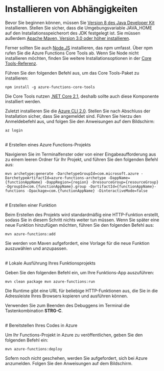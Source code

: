 # Installieren von Abhängigkeiten

Bevor Sie beginnen können, müssen Sie [Version 8 des Java Developer Kit](https://go.microsoft.com/fwlink/?linkid=2016706) installieren. Stellen Sie sicher, dass die Umgebungsvariable JAVA\_HOME auf den Installationsspeicherort des JDK festgelegt ist. Sie müssen außerdem [Apache Maven, Version 3.0 oder höher installieren](https://go.microsoft.com/fwlink/?linkid=2016384).

Ferner sollten Sie auch [Node.JS](https://go.microsoft.com/fwlink/?linkid=2016195) installieren, das npm umfasst. Über npm rufen Sie die Azure Functions Core Tools ab. Wenn Sie Node nicht installieren möchten, finden Sie weitere Installationsoptionen in der [Core Tools-Referenz](https://go.microsoft.com/fwlink/?linkid=2016192).

Führen Sie den folgenden Befehl aus, um das Core Tools-Paket zu installieren:

``` npm install -g azure-functions-core-tools ```

Die Core Tools nutzen [.NET Core 2.1](https://go.microsoft.com/fwlink/?linkid=2016373), deshalb sollte auch diese Komponente installiert werden.

Zuletzt installieren Sie die [Azure CLI 2.0](https://go.microsoft.com/fwlink/?linkid=2016701). Stellen Sie nach Abschluss der Installation sicher, dass Sie angemeldet sind. Führen Sie hierzu den Anmeldebefehl aus, und folgen Sie den Anweisungen auf dem Bildschirm:

``` az login ```

<br/>
# Erstellen eines Azure Functions-Projekts

Navigieren Sie im Terminalfenster oder von einer Eingabeaufforderung aus zu einem leeren Ordner für Ihr Projekt, und führen Sie den folgenden Befehl aus:

``` mvn archetype:generate -DarchetypeGroupId=com.microsoft.azure -DarchetypeArtifactId=azure-functions-archetype -DappName={functionAppName} -DappRegion={region} -DresourceGroup={resourceGroup} -DgroupId=com.{functionAppName}.group -DartifactId={functionAppName}-functions -Dpackage=com.{functionAppName} -DinteractiveMode=false ```

<br/>
# Erstellen einer Funktion

Beim Erstellen des Projekts wird standardmäßig eine HTTP-Funktion erstellt, sodass Sie in diesem Schritt nichts weiter tun müssen. Wenn Sie später eine neue Funktion hinzufügen möchten, führen Sie den folgenden Befehl aus:

``` mvn azure-functions:add ```

Sie werden von Maven aufgefordert, eine Vorlage für die neue Funktion auszuwählen und anzupassen.

<br/>
# Lokale Ausführung Ihres Funktionsprojekts

Geben Sie den folgenden Befehl ein, um Ihre Funktions-App auszuführen:

``` mvn clean package mvn azure-functions:run ```

Die Runtime gibt eine URL für beliebige HTTP-Funktionen aus, die Sie in die Adressleiste Ihres Browsers kopieren und ausführen können.

Verwenden Sie zum Beenden des Debuggens im Terminal die Tastenkombination **STRG-C**.

<br/>
# Bereitstellen Ihres Codes in Azure

Um Ihr Functions-Projekt in Azure zu veröffentlichen, geben Sie den folgenden Befehl ein:

``` mvn azure-functions:deploy ```

Sofern noch nicht geschehen, werden Sie aufgefordert, sich bei Azure anzumelden. Folgen Sie den Anweisungen auf dem Bildschirm.
